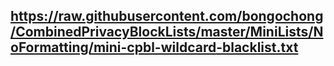 ## https://raw.githubusercontent.com/bongochong/CombinedPrivacyBlockLists/master/MiniLists/NoFormatting/mini-cpbl-wildcard-blacklist.txt
